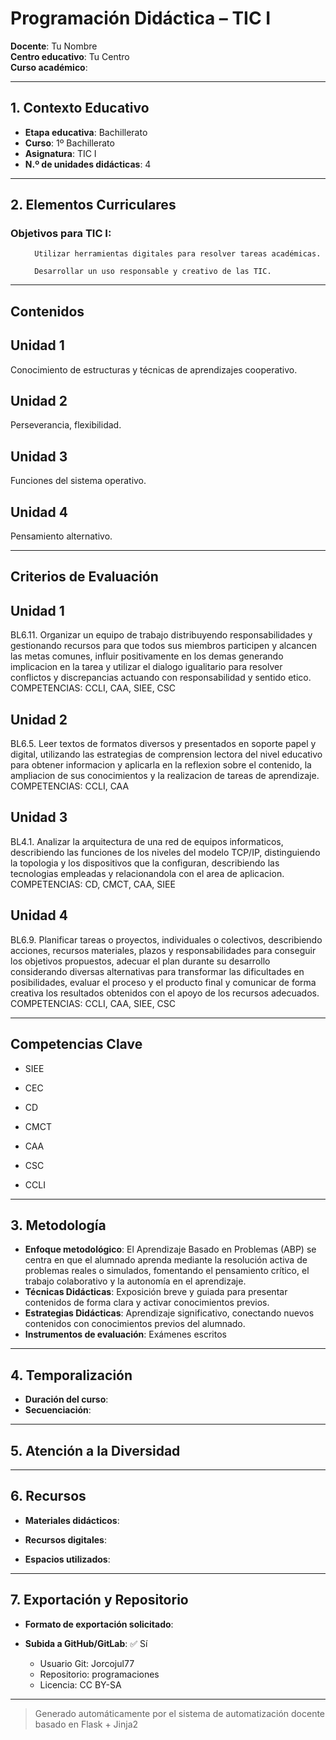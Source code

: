 # Programación Didáctica – TIC I

**Docente**: Tu Nombre  
**Centro educativo**: Tu Centro  
**Curso académico**:   

---

## 1. Contexto Educativo

- **Etapa educativa**: Bachillerato
- **Curso**: 1º Bachillerato
- **Asignatura**: TIC I
- **N.º de unidades didácticas**: 4

---
## 2. Elementos Curriculares

### Objetivos para TIC I:</h3>


  <ul>
    
      Utilizar herramientas digitales para resolver tareas académicas.
    
      Desarrollar un uso responsable y creativo de las TIC.
    
  </ul>


---

## Contenidos

## Unidad 1
Conocimiento de estructuras y técnicas de aprendizajes cooperativo.

## Unidad 2
Perseverancia, flexibilidad.

## Unidad 3
Funciones del sistema operativo.

## Unidad 4
Pensamiento alternativo.


---

## Criterios de Evaluación

## Unidad 1
BL6.11. Organizar un equipo de trabajo distribuyendo responsabilidades y gestionando recursos para que
todos sus miembros participen y alcancen las metas comunes, influir positivamente en los demas
generando implicacion en la tarea y utilizar el dialogo igualitario para resolver conflictos y discrepancias
actuando con responsabilidad y sentido etico.
COMPETENCIAS: CCLI, CAA, SIEE, CSC

## Unidad 2
BL6.5. Leer textos de formatos diversos y presentados en soporte papel y digital, utilizando las
estrategias de comprension lectora del nivel educativo para obtener informacion y aplicarla en la reflexion
sobre el contenido, la ampliacion de sus conocimientos y la realizacion de tareas de aprendizaje.
COMPETENCIAS: CCLI, CAA

## Unidad 3
BL4.1. Analizar la arquitectura de una red de equipos informaticos, describiendo las funciones de los
niveles del modelo TCP/IP, distinguiendo la topologia y los dispositivos que la configuran, describiendo
las tecnologias empleadas y relacionandola con el area de aplicacion.
COMPETENCIAS: CD, CMCT, CAA, SIEE

## Unidad 4
BL6.9. Planificar tareas o proyectos, individuales o colectivos, describiendo acciones, recursos
materiales, plazos y responsabilidades para conseguir los objetivos propuestos, adecuar el plan durante
su desarrollo considerando diversas alternativas para transformar las dificultades en posibilidades,
evaluar el proceso y el producto final y comunicar de forma creativa los resultados obtenidos con el apoyo
de los recursos adecuados.
COMPETENCIAS: CCLI, CAA, SIEE, CSC


---

## Competencias Clave


- SIEE

- CEC

- CD

- CMCT

- CAA

- CSC

- CCLI



---

## 3. Metodología

- **Enfoque metodológico**: El Aprendizaje Basado en Problemas (ABP) se centra en que el alumnado aprenda mediante la resolución activa de problemas reales o simulados, fomentando el pensamiento crítico, el trabajo colaborativo y la autonomía en el aprendizaje.
- **Técnicas Didácticas**: Exposición breve y guiada para presentar contenidos de forma clara y activar conocimientos previos.
- **Estrategias Didácticas**: Aprendizaje significativo, conectando nuevos contenidos con conocimientos previos del alumnado.
- **Instrumentos de evaluación**: Exámenes escritos

---
## 4. Temporalización

- **Duración del curso**: 
- **Secuenciación**:  
  

---

## 5. Atención a la Diversidad



---

## 6. Recursos

- **Materiales didácticos**:  
  
- **Recursos digitales**:  
  
- **Espacios utilizados**: 

---

## 7. Exportación y Repositorio

- **Formato de exportación solicitado**: 
- **Subida a GitHub/GitLab**: ✅ Sí

  - Usuario Git: Jorcojul77
  - Repositorio: programaciones
  - Licencia: CC BY-SA


---

> Generado automáticamente por el sistema de automatización docente basado en Flask + Jinja2